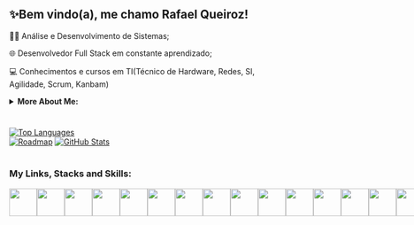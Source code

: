 ## ✨Bem vindo(a), me chamo Rafael Queiroz!

👨‍💻 Análise e Desenvolvimento de Sistemas;

🌐 Desenvolvedor Full Stack em constante aprendizado;

💻 Conhecimentos e cursos em TI(Técnico de Hardware, Redes, SI, Agilidade, Scrum, Kanbam)


<details>
    <summary> <b> More About Me: </b> </summary>
    
- 📚 English: Yes! I can talk, write, listen and read.
- 💬 Tell me your needs and call me to work!
- 📫 How to reach me: potiguarsolutions@gmail.com

</details>

#

<div style="display: flex; position: initial; align-items: stretch; justify-content: space-between;">
    <a href="https://github.com/rafapotiguar/">
    <img src="https://github-readme-stats.vercel.app/api/top-langs?username=rafapotiguar&hide_progress=true&layout=compact&langs_count=8&theme=react"  alt="Top Languages" />
    </a>
</div>

<div style="display: inline-grid; position: relative; align-items: stretch; justify-content: space-between;">
    <a href="https://roadmap.sh/u/rafael">
    <img src="https://roadmap.sh/card/tall/6616ee8e342426a4c80ba9d8?variant=dark"  alt="Roadmap" />
    </a>
</div>

<div style="display: inline-grid; position: relative; align-items: stretch; justify-content: space-between;">
    <a href="https://github.com/rafapotiguar/">
    <img src="https://github-readme-stats.vercel.app/api?username=rafapotiguar&show_icons=true&theme=react"  alt="GitHub Stats" />
    </a>
</div>

#
### My Links, Stacks and Skills:
<div style="display: flex; align-items: center; justify-content: space-between;">
    <a href="https://www.linkedin.com/in/rafapotiguar/">
    <img width="50" height="50" src="https://cdn.jsdelivr.net/gh/devicons/devicon@latest/icons/linkedin/linkedin-original.svg" /></a>
    <img width="50" height="50" src="https://cdn.jsdelivr.net/gh/devicons/devicon@latest/icons/html5/html5-plain-wordmark.svg" />
    <img width="50" height="50" src="https://cdn.jsdelivr.net/gh/devicons/devicon@latest/icons/css3/css3-plain-wordmark.svg" />
    <img width="50" height="50" src="https://cdn.jsdelivr.net/gh/devicons/devicon@latest/icons/javascript/javascript-original.svg" />
    <img width="50" height="50" src="https://cdn.jsdelivr.net/gh/devicons/devicon@latest/icons/kubernetes/kubernetes-plain-wordmark.svg" />
    <img width="50" height="50" src="https://cdn.jsdelivr.net/gh/devicons/devicon@latest/icons/terraform/terraform-original.svg" />
    <img width="50" height="50" src="https://cdn.jsdelivr.net/gh/devicons/devicon@latest/icons/postgresql/postgresql-plain-wordmark.svg" />
    <img width="50" height="50" src="https://cdn.jsdelivr.net/gh/devicons/devicon@latest/icons/vscode/vscode-original-wordmark.svg" />
    <img width="50" height="50" src="https://cdn.jsdelivr.net/gh/devicons/devicon@latest/icons/python/python-original-wordmark.svg" />
    <img width="50" height="50" src="https://cdn.jsdelivr.net/gh/devicons/devicon@latest/icons/windows11/windows11-original-wordmark.svg" />
    <img width="50" height="50" src="https://cdn.jsdelivr.net/gh/devicons/devicon@latest/icons/linux/linux-original.svg" />
    <img width="50" height="50" src="https://cdn.jsdelivr.net/gh/devicons/devicon@latest/icons/docker/docker-plain-wordmark.svg" />
    <img width="50" height="50" src="https://cdn.jsdelivr.net/gh/devicons/devicon@latest/icons/bootstrap/bootstrap-original-wordmark.svg" />
    <img width="50" height="50" src="https://cdn.jsdelivr.net/gh/devicons/devicon@latest/icons/amazonwebservices/amazonwebservices-plain-wordmark.svg" />
    <img width="50" height="50" src="https://cdn.jsdelivr.net/gh/devicons/devicon@latest/icons/git/git-plain-wordmark.svg" />
</div>            
          
#


  
       
